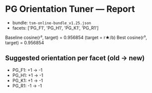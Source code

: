 # PG Orientation Tuner — Report
- bundle: `tsm-online-bundle_v1.25.json`
- facets: ['PG_F1', 'PG_H1', 'PG_K1', 'PG_R1']

Baseline cosine(r³, target) = 0.956854 (target = r★/b)
Best     cosine(r³, target) = 0.956854

## Suggested orientation per facet (old → new)
- PG_F1: +1 → -1
- PG_H1: +1 → -1
- PG_K1: +1 → -1
- PG_R1: -1 → -1